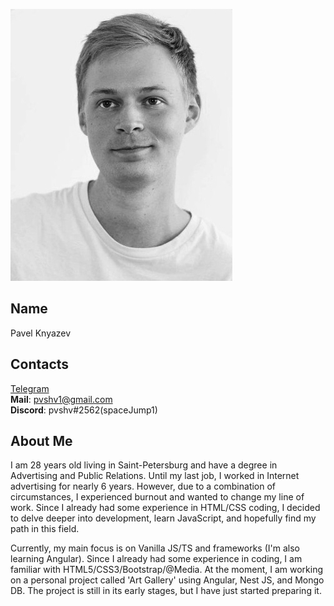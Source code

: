 ![Photo](./photo/my_photo.jpg "My photo")
## Name
Pavel Knyazev
## Contacts
[Telegram](https://t.me/paszacz)<br>
**Mail**: pvshv1@gmail.com<br>
**Discord**: pvshv#2562(spaceJump1)
## About Me
I am 28 years old living in Saint-Petersburg and have a degree in Advertising and Public Relations. Until my last
job, I
worked in Internet advertising for nearly 6 years. However, due to a combination of circumstances, I experienced 
burnout and wanted to change my line of work. Since I already had some experience in HTML/CSS coding, I decided to 
delve deeper into development, learn JavaScript, and hopefully find my path in this field.

Currently, my main focus is on Vanilla JS/TS and frameworks (I'm also learning Angular). Since I already had some 
experience in coding, I am familiar with HTML5/CSS3/Bootstrap/@Media. At the moment, I am working on a personal 
project called 'Art Gallery' using Angular, Nest JS, and Mongo DB. The project is still in its early stages, but I 
have just started preparing it.